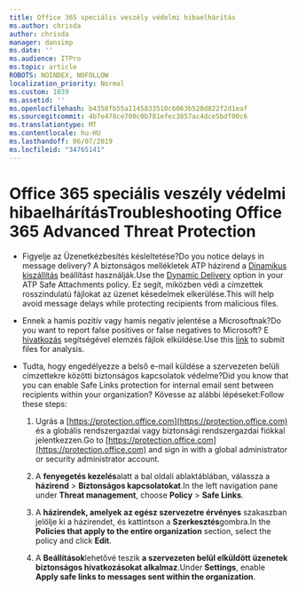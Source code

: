 ```yaml
---
title: Office 365 speciális veszély védelmi hibaelhárítás
ms.author: chrisda
author: chrisda
manager: dansimp
ms.date: ''
ms.audience: ITPro
ms.topic: article
ROBOTS: NOINDEX, NOFOLLOW
localization_priority: Normal
ms.custom: 1039
ms.assetid: ''
ms.openlocfilehash: b4358fb55a1145833510c6063b520d822f2d1eaf
ms.sourcegitcommit: 4b7e478ce700c0b781efec3857ac4dce5bdf00c6
ms.translationtype: MT
ms.contentlocale: hu-HU
ms.lasthandoff: 06/07/2019
ms.locfileid: "34765141"
---
```

# <a name="troubleshooting-office-365-advanced-threat-protection"></a><span data-ttu-id="de156-102">Office 365 speciális veszély védelmi hibaelhárítás</span><span class="sxs-lookup"><span data-stu-id="de156-102">Troubleshooting Office 365 Advanced Threat Protection</span></span>

- <span data-ttu-id="de156-103">Figyelje az Üzenetkézbesítés késleltetése?</span><span class="sxs-lookup"><span data-stu-id="de156-103">Do you notice delays in message delivery?</span></span> <span data-ttu-id="de156-104">A biztonságos mellékletek ATP házirend a [Dinamikus kiszállítás](https://docs.microsoft.com/office365/securitycompliance/dynamic-delivery-and-previewing) beállítást használják.</span><span class="sxs-lookup"><span data-stu-id="de156-104">Use the [Dynamic Delivery](https://docs.microsoft.com/office365/securitycompliance/dynamic-delivery-and-previewing) option in your ATP Safe Attachments policy.</span></span> <span data-ttu-id="de156-105">Ez segít, miközben védi a címzettek rosszindulatú fájlokat az üzenet késedelmek elkerülése.</span><span class="sxs-lookup"><span data-stu-id="de156-105">This will help avoid message delays while protecting recipients from malicious files.</span></span>

- <span data-ttu-id="de156-106">Ennek a hamis pozitív vagy hamis negatív jelentése a Microsoftnak?</span><span class="sxs-lookup"><span data-stu-id="de156-106">Do you want to report false positives or false negatives to Microsoft?</span></span> <span data-ttu-id="de156-107">E [hivatkozás](https://www.microsoft.com/wdsi/filesubmission/) segítségével elemzés fájlok elküldése.</span><span class="sxs-lookup"><span data-stu-id="de156-107">Use this [link](https://www.microsoft.com/wdsi/filesubmission/) to submit files for analysis.</span></span>

- <span data-ttu-id="de156-108">Tudta, hogy engedélyezze a belső e-mail küldése a szervezeten belüli címzettekre közötti biztonságos kapcsolatok védelme?</span><span class="sxs-lookup"><span data-stu-id="de156-108">Did you know that you can enable Safe Links protection for internal email sent between recipients within your organization?</span></span> <span data-ttu-id="de156-109">Kövesse az alábbi lépéseket:</span><span class="sxs-lookup"><span data-stu-id="de156-109">Follow these steps:</span></span>

  1. <span data-ttu-id="de156-110">Ugrás a [https://protection.office.com](https://protection.office.com) és a globális rendszergazdai vagy biztonsági rendszergazdai fiókkal jelentkezzen.</span><span class="sxs-lookup"><span data-stu-id="de156-110">Go to [https://protection.office.com](https://protection.office.com) and sign in with a global administrator or security administrator account.</span></span>

  2. <span data-ttu-id="de156-111">A **fenyegetés kezelés**alatt a bal oldali ablaktáblában, válassza a **házirend** \> **Biztonságos kapcsolatokat**.</span><span class="sxs-lookup"><span data-stu-id="de156-111">In the left navigation pane under **Threat management**, choose **Policy** \> **Safe Links**.</span></span>

  3. <span data-ttu-id="de156-112">A **házirendek, amelyek az egész szervezetre érvényes** szakaszban jelölje ki a házirendet, és kattintson a **Szerkesztés**gombra.</span><span class="sxs-lookup"><span data-stu-id="de156-112">In the **Policies that apply to the entire organization** section, select the policy and click **Edit**.</span></span>

  4. <span data-ttu-id="de156-113">A **Beállítások**lehetővé teszik **a szervezeten belül elküldött üzenetek biztonságos hivatkozásokat alkalmaz**.</span><span class="sxs-lookup"><span data-stu-id="de156-113">Under **Settings**, enable **Apply safe links to messages sent within the organization**.</span></span>
